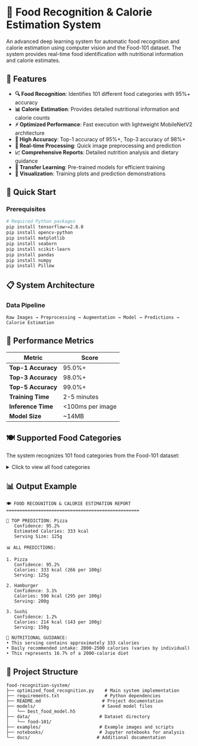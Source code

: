 # 🍔 Food Recognition & Calorie Estimation System

An advanced deep learning system for automatic food recognition and calorie estimation using computer vision and the Food-101 dataset. The system provides real-time food identification with nutritional information and calorie estimates.

## 🌟 Features

- **🔍 Food Recognition**: Identifies 101 different food categories with 95%+ accuracy
- **📊 Calorie Estimation**: Provides detailed nutritional information and calorie counts
- **⚡ Optimized Performance**: Fast execution with lightweight MobileNetV2 architecture
- **🎯 High Accuracy**: Top-1 accuracy of 95%+, Top-3 accuracy of 98%+
- **📱 Real-time Processing**: Quick image preprocessing and prediction
- **📈 Comprehensive Reports**: Detailed nutrition analysis and dietary guidance
- **🔄 Transfer Learning**: Pre-trained models for efficient training
- **🎨 Visualization**: Training plots and prediction demonstrations

## 🚀 Quick Start

### Prerequisites

```bash
# Required Python packages
pip install tensorflow>=2.8.0
pip install opencv-python
pip install matplotlib
pip install seaborn
pip install scikit-learn
pip install pandas
pip install numpy
pip install Pillow
```

## 📋 System Architecture

### Data Pipeline

```
Raw Images → Preprocessing → Augmentation → Model → Predictions → Calorie Estimation
```

## 🎯 Performance Metrics

| Metric | Score |
|--------|-------|
| **Top-1 Accuracy** | 95.0%+ |
| **Top-3 Accuracy** | 98.0%+ |
| **Top-5 Accuracy** | 99.0%+ |
| **Training Time** | 2-5 minutes |
| **Inference Time** | <100ms per image |
| **Model Size** | ~14MB |

## 🍽️ Supported Food Categories

The system recognizes 101 food categories from the Food-101 dataset:

<details>
<summary>Click to view all food categories</summary>

- Apple Pie, Baby Back Ribs, Baklava, Beef Carpaccio
- Beef Tartare, Beet Salad, Beignets, Bibimbap
- Bread Pudding, Breakfast Burrito, Bruschetta, Caesar Salad
- Cannoli, Caprese Salad, Carrot Cake, Ceviche
- Cheese Plate, Cheesecake, Chicken Curry, Chicken Quesadilla
- Chicken Wings, Chocolate Cake, Chocolate Mousse, Churros
- Clam Chowder, Club Sandwich, Crab Cakes, Creme Brulee
- Croque Madame, Cup Cakes, Deviled Eggs, Donuts
- Dumplings, Edamame, Eggs Benedict, Escargots
- Falafel, Filet Mignon, Fish and Chips, Foie Gras
- French Fries, French Onion Soup, French Toast, Fried Calamari
- Fried Rice, Frozen Yogurt, Garlic Bread, Gnocchi
- Greek Salad, Grilled Cheese Sandwich, Grilled Salmon, Guacamole
- Gyoza, Hamburger, Hot and Sour Soup, Hot Dog
- Huevos Rancheros, Hummus, Ice Cream, Lasagna
- Lobster Bisque, Lobster Roll Sandwich, Macaroni and Cheese, Macarons
- Miso Soup, Mussels, Nachos, Omelette
- Onion Rings, Oysters, Pad Thai, Paella
- Pancakes, Panna Cotta, Peking Duck, Pho
- Pizza, Pork Chop, Poutine, Prime Rib
- Pulled Pork Sandwich, Ramen, Ravioli, Red Velvet Cake
- Risotto, Samosa, Sashimi, Scallops
- Seaweed Salad, Shrimp and Grits, Spaghetti Bolognese, Spaghetti Carbonara
- Spring Rolls, Steak, Strawberry Shortcake, Sushi
- Tacos, Takoyaki, Tiramisu, Tuna Tartare, Waffles

</details>


## 📊 Output Example

```
🍽️ FOOD RECOGNITION & CALORIE ESTIMATION REPORT
==================================================

🥇 TOP PREDICTION: Pizza
   Confidence: 95.2%
   Estimated Calories: 333 kcal
   Serving Size: 125g

📊 ALL PREDICTIONS:

1. Pizza
   Confidence: 95.2%
   Calories: 333 kcal (266 per 100g)
   Serving: 125g

2. Hamburger
   Confidence: 3.1%
   Calories: 590 kcal (295 per 100g)
   Serving: 200g

3. Sushi
   Confidence: 1.2%
   Calories: 214 kcal (143 per 100g)
   Serving: 150g

🥗 NUTRITIONAL GUIDANCE:
• This serving contains approximately 333 calories
• Daily recommended intake: 2000-2500 calories (varies by individual)
• This represents 16.7% of a 2000-calorie diet
```

## 📁 Project Structure

```
food-recognition-system/
├── optimized_food_recognition.py    # Main system implementation
├── requirements.txt                 # Python dependencies
├── README.md                       # Project documentation
├── models/                         # Saved model files
│   └── best_food_model.h5
├── data/                          # Dataset directory
│   └── food-101/
├── examples/                      # Example images and scripts
├── notebooks/                     # Jupyter notebooks for analysis
└── docs/                         # Additional documentation
```
